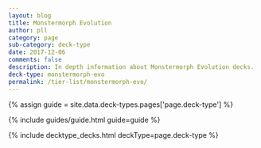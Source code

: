 ```yaml
---
layout: blog
title: Monstermorph Evolution
author: pll
category: page
sub-category: deck-type
date: 2017-12-06
comments: false
description: In depth information about Monstermorph Evolution decks.
deck-type: monstermorph-evo
permalink: /tier-list/monstermorph-evo/ 
---
```


{% assign guide = site.data.deck-types.pages['page.deck-type'] %}

{% include guides/guide.html guide=guide %}

{% include decktype_decks.html deckType=page.deck-type %}

